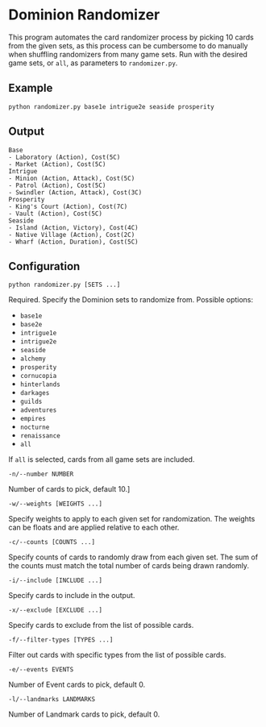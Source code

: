 # Dominion Randomizer #

This program automates the card randomizer process by picking 10 cards from the given sets, as this process can be cumbersome to do manually when shuffling randomizers from many game sets. Run with the desired game sets, or `all`, as parameters to `randomizer.py`.

## Example ##

    python randomizer.py base1e intrigue2e seaside prosperity

## Output ##

    Base
    - Laboratory (Action), Cost(5C)
    - Market (Action), Cost(5C)
    Intrigue
    - Minion (Action, Attack), Cost(5C)
    - Patrol (Action), Cost(5C)
    - Swindler (Action, Attack), Cost(3C)
    Prosperity
    - King's Court (Action), Cost(7C)
    - Vault (Action), Cost(5C)
    Seaside
    - Island (Action, Victory), Cost(4C)
    - Native Village (Action), Cost(2C)
    - Wharf (Action, Duration), Cost(5C)

## Configuration ##

`python randomizer.py [SETS ...]`

Required. Specify the Dominion sets to randomize from. Possible options:

- `base1e`
- `base2e`
- `intrigue1e`
- `intrigue2e`
- `seaside`
- `alchemy`
- `prosperity`
- `cornucopia`
- `hinterlands`
- `darkages`
- `guilds`
- `adventures`
- `empires`
- `nocturne`
- `renaissance`
- `all`

If `all` is selected, cards from all game sets are included.

`-n/--number NUMBER`

Number of cards to pick, default 10.]

`-w/--weights [WEIGHTS ...]`

Specify weights to apply to each given set for randomization. The weights can be floats and are applied relative to each other.

`-c/--counts [COUNTS ...]`

Specify counts of cards to randomly draw from each given set. The sum of the counts must match the total number of cards being drawn randomly.

`-i/--include [INCLUDE ...]`

Specify cards to include in the output.

`-x/--exclude [EXCLUDE ...]`

Specify cards to exclude from the list of possible cards.

`-f/--filter-types [TYPES ...]`

Filter out cards with specific types from the list of possible cards.

`-e/--events EVENTS`

Number of Event cards to pick, default 0.

`-l/--landmarks LANDMARKS`

Number of Landmark cards to pick, default 0.
